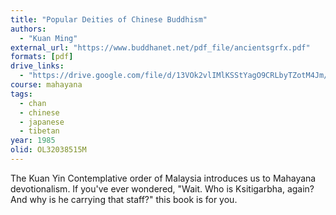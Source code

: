 ```yaml
---
title: "Popular Deities of Chinese Buddhism"
authors:
  - "Kuan Ming"
external_url: "https://www.buddhanet.net/pdf_file/ancientsgrfx.pdf"
formats: [pdf]
drive_links:
  - "https://drive.google.com/file/d/13VOk2vlIMlKSStYagO9CRLbyTZotM4Jm/view?usp=drivesdk"
course: mahayana
tags:
  - chan
  - chinese
  - japanese
  - tibetan
year: 1985
olid: OL32038515M
---
```


The Kuan Yin Contemplative order of Malaysia introduces us to Mahayana devotionalism. If you've ever wondered, "Wait. Who is Ksitigarbha, again? And why is he carrying that staff?" this book is for you.

